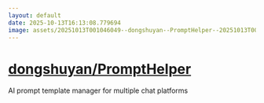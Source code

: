 ```yaml
---
layout: default
date: 2025-10-13T16:13:08.779694
image: assets/20251013T001046049--dongshuyan--PromptHelper--20251013T001739469--cropped.png
---
```


# [dongshuyan/PromptHelper](https://github.com/dongshuyan/PromptHelper)

AI prompt template manager for multiple chat platforms
